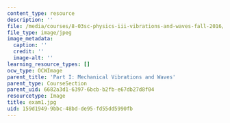 ```yaml
---
content_type: resource
description: ''
file: /media/courses/8-03sc-physics-iii-vibrations-and-waves-fall-2016/159d19499bbc48bdde95fd55dd5990fb_exam1.jpg
file_type: image/jpeg
image_metadata:
  caption: ''
  credit: ''
  image-alt: ''
learning_resource_types: []
ocw_type: OCWImage
parent_title: 'Part I: Mechanical Vibrations and Waves'
parent_type: CourseSection
parent_uid: 6682a3d1-6397-6bcb-b2fb-e67db27d8f04
resourcetype: Image
title: exam1.jpg
uid: 159d1949-9bbc-48bd-de95-fd55dd5990fb
---
```

